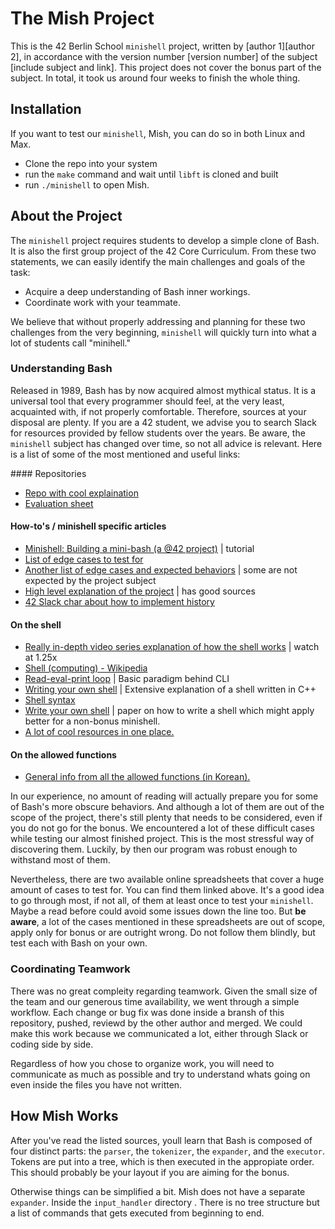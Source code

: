 <h1 id="the-mish-project">The Mish Project</h1>
<p>This is the 42 Berlin School <code>minishell</code> project, written by [author 1][author 2], in accordance with the version number [version number] of the subject [include subject and link]. This project does not cover the bonus part of the subject. In total, it took us around four weeks to finish the whole thing.</p>
<h2 id="installation">Installation</h2>
<p>If you want to test our <code>minishell</code>, Mish, you can do so in both Linux and Max.</p>
<ul>
<li>Clone the repo into your system</li>
<li>run the <code>make</code> command and wait until <code>libft</code> is cloned and built</li>
<li>run <code>./minishell</code> to open Mish.</li>
</ul>
<h2 id="about-the-project">About the Project</h2>
<p>The <code>minishell</code> project requires students to develop a simple clone of Bash. It is also the first group project of the 42 Core Curriculum. From these two statements, we can easily identify the main challenges and goals of the task:</p>
<ul>
<li>Acquire a deep understanding of Bash inner workings.</li>
<li>Coordinate work with your teammate.</li>
</ul>
<p>We believe that without properly addressing and planning for these two challenges from the very beginning, <code>minishell</code> will quickly turn into what a lot of students call &quot;minihell.&quot;</p>
<h3 id="understanding-bash">Understanding Bash</h3>
<p>Released in 1989, Bash has by now acquired almost mythical status. It is a universal tool that every programmer should feel, at the very least, acquainted with, if not properly comfortable. Therefore, sources at your disposal are plenty. If you are a 42 student, we advise you to search Slack for resources provided by fellow students over the years. Be aware, the <code>minishell</code> subject has changed over time, so not all advice is relevant. Here is a list of some of the most mentioned and useful links:</p>
#### Repositories

- [Repo with cool explaination](https://github.com/maiadegraaf/minishell)
- [Evaluation sheet](https://github.com/wis-aerrajiy/school21-checklists/blob/update_minishell/ng_3_minishell.pdf)
  
#### How-to's / minishell specific articles

- [Minishell: Building a mini-bash (a @42 project)](https://m4nnb3ll.medium.com/minishell-building-a-mini-bash-a-42-project-b55a10598218) | tutorial
- [List of edge cases to test for](https://docs.google.com/spreadsheets/d/1TDwyd-S0WBAXehgkrKQtBJ6zquQ4p6k7JfE5g3jICNA/edit#gid=0)
- [Another list of edge cases and expected behaviors](https://docs.google.com/spreadsheets/u/0/d/1uJHQu0VPsjjBkR4hxOeCMEt3AOM1Hp_SmUzPFhAH-nA/htmlview?lsrp=1#gid=0) | some are not expected by the project subject
- [High level explanation of the project](https://haglobah.github.io/Mastering-42/holy_graph/minishell.html) | has good sources
- [42 Slack char about how to implement history](https://42born2code.slack.com/archives/CN9RHKQHW/p1654165861713979)
  
#### On the shell

- [Really in-depth video series explanation of how the shell works](https://www.youtube.com/playlist?list=PLFAC320731F539902) | watch at 1.25x
- [Shell (computing) - Wikipedia](https://en.wikipedia.org/wiki/Shell_(computing))
- [Read-eval-print loop](https://en.wikipedia.org/wiki/Read%E2%80%93eval%E2%80%93print_loop) | Basic paradigm behind CLI
- [Writing your own shell](https://www.cs.purdue.edu/homes/grr/SystemsProgrammingBook/Book/Chapter5-WritingYourOwnShell.pdf) | Extensive explanation of a shell written in C++
- [Shell syntax](https://pubs.opengroup.org/onlinepubs/009695399/utilities/xcu_chap02.html)
- [Write your own shell](https://www.cs.purdue.edu/homes/grr/SystemsProgrammingBook/Book/Chapter5-WritingYourOwnShell.pdf) | paper on how to write a shell which might apply better for a non-bonus minishell.
- [A lot of cool resources in one place.](https://minishell.simple.ink/)
  
#### On the allowed functions

- [General info from all the allowed functions (in Korean).](https://velog.io/@chez_bono/Minishell#%EA%B5%AC%ED%98%84%ED%95%B4%EC%95%BC-%ED%95%A0-%EB%B9%8C%ED%8A%B8%EC%9D%B8)
  
<p>In our experience, no amount of reading will actually prepare you for some of Bash&#39;s more obscure behaviors. And although a lot of them are out of the scope of the project, there&#39;s still plenty that needs to be considered, even if you do not go for the bonus. We encountered a lot of these difficult cases while testing our almost finished project. This is the most stressful way of discovering them. Luckily, by then our program was robust enough to withstand most of them.</p>
<p>Nevertheless, there are two available online spreadsheets that cover a huge amount of cases to test for. You can find them linked above. It's a good idea to go through most, if not all, of them at least once to test your <code>minishell</code>. Maybe a read before could avoid some issues down the line too. But <strong>be aware</strong>, a lot of the cases mentioned in these spreadsheets are out of scope, apply only for bonus or are outright wrong. Do not follow them blindly, but test each with Bash on your own.</p>

<h3 id="coordinating-teamwork">Coordinating Teamwork</h3>
<p>There was no great compleity regarding teamwork. Given the small size of the team and our generous time availability, we went through a simple workflow. Each change or bug fix was done inside a bransh of this repository, pushed, reviewd by the other author and merged. We could make this work because we communicated a lot, either through Slack or coding side by side.</p>
<p>Regardless of how you chose to organize work, you will need to communicate as much as possible and try to understand whats going on even inside the files you have not written.</p>
<h2 id="how-mish-works">How Mish Works</h2>
<p>After you&#39;ve read the listed sources, youll learn that Bash is composed of four distinct parts: the <code>parser</code>, the <code>tokenizer</code>, the <code>expander</code>, and the <code>executor</code>. Tokens are put into a tree, which is then executed in the appropiate order. This should probably be your layout if you are aiming for the bonus.</p>
<p>Otherwise things can be simplified a bit. Mish does not have a separate <code>expander</code>. Inside the <code>input_handler</code> directory .
There is no tree structure but a list of commands that gets executed from beginning to end.</p>
